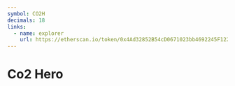 ```yaml
---
symbol: CO2H
decimals: 18
links:
  - name: explorer
    url: https://etherscan.io/token/0x4Ad32852B54cD0671023bb4692245F122E7CB30D
---
```


# Co2 Hero
